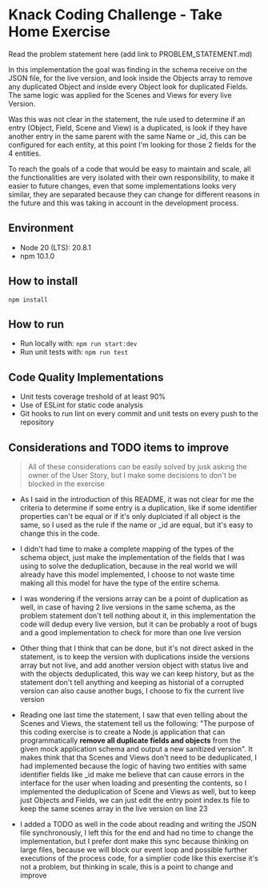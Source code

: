 # Knack Coding Challenge - Take Home Exercise

Read the problem statement here (add link to PROBLEM_STATEMENT.md)

In this implementation the goal was finding in the schema receive on the JSON file, for the live version, and look inside the Objects array to remove any duplicated Object and inside every Object look for duplicated Fields. The same logic was applied for the Scenes and Views for every live Version.

Was this was not clear in the statement, the rule used to determine if an entry (Object, Field, Scene and View) is a duplicated, is look if they have another entry in the same parent with the same Name or \_id, this can be configured for each entity, at this point I'm looking for those 2 fields for the 4 entities.

To reach the goals of a code that would be easy to maintain and scale, all the functionalities are very isolated with their own responsibility, to make it easier to future changes, even that some implementations looks very similar, they are separated because they can change for different reasons in the future and this was taking in account in the development process.

## Environment

- Node 20 (LTS): 20.8.1
- npm 10.1.0

## How to install

`npm install`

## How to run

- Run locally with: `npm run start:dev`
- Run unit tests with: `npm run test`

## Code Quality Implementations

- Unit tests coverage treshold of at least 90%
- Use of ESLint for static code analysis
- Git hooks to run lint on every commit and unit tests on every push to the repository

## Considerations and TODO items to improve

> All of these considerations can be easily solved by jusk asking the owner of the User Story, but I make some decisions to don't be blocked in the exercise

- As I said in the introduction of this README, it was not clear for me the criteria to determine if some entry is a duplication, like if some identifier properties can't be equal or if it's only duplciated if all object is the same, so I used as the rule if the name or \_id are equal, but it's easy to change this in the code.

- I didn't had time to make a complete mapping of the types of the schema object, just make the implementation of the fields that I was using to solve the deduplication, because in the real world we will already have this model implemented, I choose to not waste time making all this model for have the type of the entire schema.

- I was wondering if the versions array can be a point of duplication as well, in case of having 2 live versions in the same schema, as the problem statement don't tell nothing about it, in this implementation the code will dedup every live version, but it can be probably a root of bugs and a good implementation to check for more than one live version

- Other thing that I think that can be done, but it's not direct asked in the statement, is to keep the version with duplications inside the versions array but not live, and add another version object with status live and with the objects deduplicated, this way we can keep history, but as the statement don't tell anything and keeping as historial of a corrupted version can also cause another bugs, I choose to fix the current live version

- Reading one last time the statement, I saw that even telling about the Scenes and Views, the statement tell us the following: "The purpose of this coding exercise is to create a Node.js application that can programmatically **remove all duplicate fields and objects** from the given mock application schema and output a new sanitized version". It makes think that tha Scenes and Views don't need to be deduplicated, I had implemented because the logic of having two entities with same identifier fields like \_id make me believe that can cause errors in the interface for the user when loading and presenting the contents, so I implemented the deduplication of Scene and Views as well, but to keep just Objects and Fields, we can just edit the entry point index.ts file to keep the same scenes array in the live version on line 23

- I added a TODO as well in the code about reading and writing the JSON file synchronously, I left this for the end and had no time to change the implementation, but I prefer dont make this sync because thinking on large files, because we will block our event loop and possible further executions of the process code, for a simplier code like this exercise it's not a problem, but thinking in scale, this is a point to change and improve
